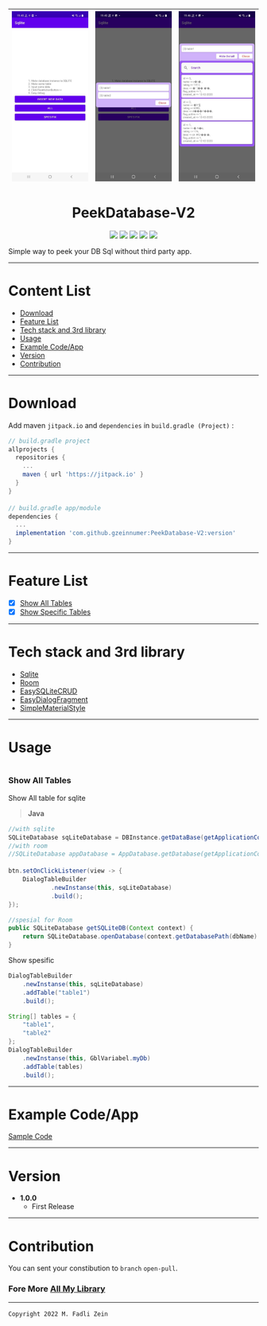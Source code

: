 |<img src="/preview/preview1.png" width="300"/>|<img src="/preview/preview2.png" width="300"/>|<img src="/preview/preview3.png" width="300"/>|
|--|--|--|

<h1 align="center">
    PeekDatabase-V2
</h1>

<p align="center">
    <a><img src="https://img.shields.io/badge/Version-1.0.0-brightgreen.svg?style=flat"></a>
    <a><img src="https://img.shields.io/badge/ID-gzeinnumer-blue.svg?style=flat"></a>
    <a><img src="https://img.shields.io/badge/Java-Suport-green?logo=java&style=flat"></a>
    <a><img src="https://img.shields.io/badge/kotlin-Suport-green?logo=kotlin&style=flat"></a>
    <a href="https://github.com/gzeinnumer"><img src="https://img.shields.io/github/followers/gzeinnumer?label=follow&style=social"></a>
    <br>
    <p>Simple way to peek your DB Sql without third party app.</p>
</p>

---
# Content List
* [Download](#download)
* [Feature List](#feature-list)
* [Tech stack and 3rd library](#tech-stack-and-3rd-library)
* [Usage](#usage)
* [Example Code/App](#example-codeapp)
* [Version](#version)
* [Contribution](#contribution)

---
# Download
Add maven `jitpack.io` and `dependencies` in `build.gradle (Project)` :
```gradle
// build.gradle project
allprojects {
  repositories {
    ...
    maven { url 'https://jitpack.io' }
  }
}

// build.gradle app/module
dependencies {
  ...
  implementation 'com.github.gzeinnumer:PeekDatabase-V2:version'
}
```

---
# Feature List
- [x] [Show All Tables](#Show-All-Tables)
- [x] [Show Specific Tables](#Show-Specific-Tables)

---
# Tech stack and 3rd library
- [Sqlite](https://developer.android.com/jetpack/androidx/releases/sqlite)
- [Room](https://developer.android.com/training/data-storage/room?hl=id)
- [EasySQLiteCRUD](https://github.com/gzeinnumer/EasySQLiteCRUD)
- [EasyDialogFragment](https://github.com/gzeinnumer/EasyDialogFragment)
- [SimpleMaterialStyle](https://github.com/gzeinnumer/SimpleMaterialStyle)

---
# Usage

#
### Show All Tables

Show All table for sqlite
> **Java**
```java
//with sqlite
SQLiteDatabase sqLiteDatabase = DBInstance.getDataBase(getApplicationContext());
//with room
//SQLiteDatabase appDatabase = AppDatabase.getDatabase(getApplicationContext()).getSQLiteDB(getApplicationContext());

btn.setOnClickListener(view -> {
    DialogTableBuilder
            .newInstanse(this, sqLiteDatabase)
            .build();
});
```

```java
//spesial for Room
public SQLiteDatabase getSQLiteDB(Context context) {
    return SQLiteDatabase.openDatabase(context.getDatabasePath(dbName).getPath(),null,SQLiteDatabase.OPEN_READWRITE);
}
```

Show spesific
```java
DialogTableBuilder
    .newInstanse(this, sqLiteDatabase)
    .addTable("table1")
    .build();
```
```java
String[] tables = {
    "table1",
    "table2"
};
DialogTableBuilder
    .newInstanse(this, GblVariabel.myDb)
    .addTable(tables)
    .build();
```

---
# Example Code/App

[Sample Code](https://github.com/gzeinnumer/PeekDatabase-V2/blob/master/app/src/main/java/com/gzeinnumer/peekdatabase_v2/exampleSQLite/SqliteExampleActivity.java)

---
# Version
- **1.0.0**
  - First Release

---
# Contribution
You can sent your constibution to `branch` `open-pull`.

### Fore More [All My Library](https://github.com/gzeinnumer#my-library-list)

---

```
Copyright 2022 M. Fadli Zein
```
